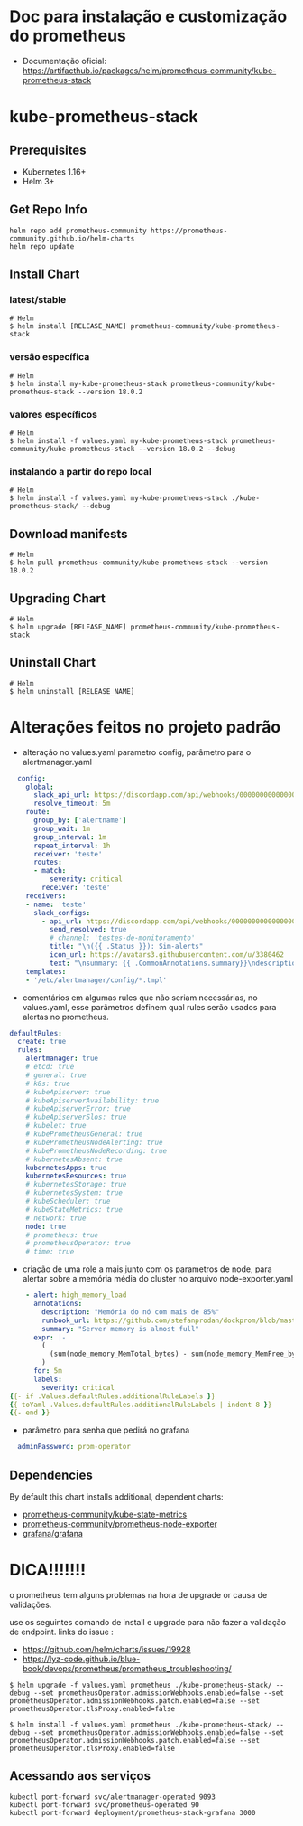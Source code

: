 # Doc para instalação e customização do prometheus
 - Documentação oficial: https://artifacthub.io/packages/helm/prometheus-community/kube-prometheus-stack

# kube-prometheus-stack


## Prerequisites

- Kubernetes 1.16+
- Helm 3+

## Get Repo Info

```console
helm repo add prometheus-community https://prometheus-community.github.io/helm-charts
helm repo update
```
## Install Chart 

### latest/stable
```console
# Helm
$ helm install [RELEASE_NAME] prometheus-community/kube-prometheus-stack
```

### versão específica
```console
# Helm
$ helm install my-kube-prometheus-stack prometheus-community/kube-prometheus-stack --version 18.0.2
```

### valores específicos
```console
# Helm
$ helm install -f values.yaml my-kube-prometheus-stack prometheus-community/kube-prometheus-stack --version 18.0.2 --debug
```

### instalando a partir do repo local
```console
# Helm
$ helm install -f values.yaml my-kube-prometheus-stack ./kube-prometheus-stack/ --debug
```

## Download manifests
```console
# Helm
$ helm pull prometheus-community/kube-prometheus-stack --version 18.0.2
```
## Upgrading Chart

```console
# Helm
$ helm upgrade [RELEASE_NAME] prometheus-community/kube-prometheus-stack
```

## Uninstall Chart

```console
# Helm
$ helm uninstall [RELEASE_NAME]
```

# Alterações feitos no projeto padrão

- alteração no values.yaml parametro config, parâmetro para o alertmanager.yaml
```yaml
  config:
    global:
      slack_api_url: https://discordapp.com/api/webhooks/0000000000000000/X0X0X0X0X0X0X0-X0X0X0X0X0X0X-0X0X0X0X0X-XO/slack
      resolve_timeout: 5m
    route:
      group_by: ['alertname']
      group_wait: 1m
      group_interval: 1m
      repeat_interval: 1h
      receiver: 'teste'
      routes:
      - match:
          severity: critical
        receiver: 'teste'
    receivers:
    - name: 'teste'
      slack_configs:
        - api_url: https://discordapp.com/api/webhooks/0000000000000000/X0X0X0X0X0X0X0-X0X0X0X0X0X0X-0X0X0X0X0X-XO/slack
          send_resolved: true
          # channel: 'testes-de-monitoramento'
          title: "\n({{ .Status }}): Sim-alerts"
          icon_url: https://avatars3.githubusercontent.com/u/3380462
          text: "\nsummary: {{ .CommonAnnotations.summary}}\ndescription: {{ .CommonAnnotations.description }}"
    templates:
    - '/etc/alertmanager/config/*.tmpl'
```

- comentários em algumas rules que não seriam necessárias, no values.yaml, esse parâmetros definem qual rules serão usados para alertas no prometheus.

```yaml
defaultRules:
  create: true
  rules:
    alertmanager: true
    # etcd: true
    # general: true
    # k8s: true
    # kubeApiserver: true
    # kubeApiserverAvailability: true
    # kubeApiserverError: true
    # kubeApiserverSlos: true
    # kubelet: true
    # kubePrometheusGeneral: true
    # kubePrometheusNodeAlerting: true
    # kubePrometheusNodeRecording: true
    # kubernetesAbsent: true
    kubernetesApps: true
    kubernetesResources: true
    # kubernetesStorage: true
    # kubernetesSystem: true
    # kubeScheduler: true
    # kubeStateMetrics: true
    # network: true
    node: true
    # prometheus: true
    # prometheusOperator: true
    # time: true

```

- criação de uma role a mais junto com os parametros de node, para alertar sobre a memória média do cluster no arquivo node-exporter.yaml

```yaml
    - alert: high_memory_load
      annotations:
        description: "Memória do nó com mais de 85%"
        runbook_url: https://github.com/stefanprodan/dockprom/blob/master/prometheus/alert.rules
        summary: "Server memory is almost full"
      expr: |-
        (
          (sum(node_memory_MemTotal_bytes) - sum(node_memory_MemFree_bytes + node_memory_Buffers_bytes + node_memory_Cached_bytes) ) / sum(node_memory_MemTotal_bytes) * 100 > 85
        )
      for: 5m
      labels:
        severity: critical
{{- if .Values.defaultRules.additionalRuleLabels }}
{{ toYaml .Values.defaultRules.additionalRuleLabels | indent 8 }}
{{- end }}
```

- parâmetro para senha que pedirá no grafana

```yaml
  adminPassword: prom-operator
```
## Dependencies

By default this chart installs additional, dependent charts:

- [prometheus-community/kube-state-metrics](https://github.com/prometheus-community/helm-charts/tree/main/charts/kube-state-metrics)
- [prometheus-community/prometheus-node-exporter](https://github.com/prometheus-community/helm-charts/tree/main/charts/prometheus-node-exporter)
- [grafana/grafana](https://github.com/grafana/helm-charts/tree/main/charts/grafana)

# DICA!!!!!!!
o prometheus tem alguns problemas na hora de upgrade or causa de validações.

use os seguintes comando de install e upgrade para não fazer a validação de endpoint.
links do issue :
- https://github.com/helm/charts/issues/19928
- https://lyz-code.github.io/blue-book/devops/prometheus/prometheus_troubleshooting/

```
$ helm upgrade -f values.yaml prometheus ./kube-prometheus-stack/ --debug --set prometheusOperator.admissionWebhooks.enabled=false --set prometheusOperator.admissionWebhooks.patch.enabled=false --set prometheusOperator.tlsProxy.enabled=false

$ helm install -f values.yaml prometheus ./kube-prometheus-stack/ --debug --set prometheusOperator.admissionWebhooks.enabled=false --set prometheusOperator.admissionWebhooks.patch.enabled=false --set prometheusOperator.tlsProxy.enabled=false
```

## Acessando aos serviços

```
kubectl port-forward svc/alertmanager-operated 9093
kubectl port-forward svc/prometheus-operated 90
kubectl port-forward deployment/prometheus-stack-grafana 3000
```